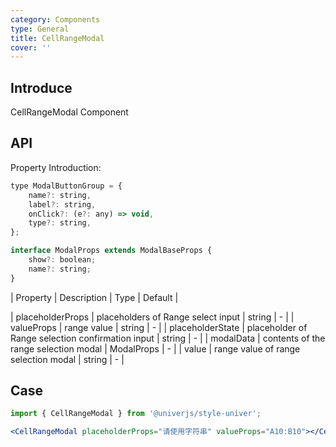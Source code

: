 ```yaml
---
category: Components
type: General
title: CellRangeModal
cover: ''
---
```


## Introduce

CellRangeModal Component

## API

Property Introduction:

```jsx
type ModalButtonGroup = {
    name?: string,
    label?: string,
    onClick?: (e?: any) => void,
    type?: string,
};

interface ModalProps extends ModalBaseProps {
    show?: boolean;
    name?: string;
}
```

| Property | Description | Type | Default |

| placeholderProps | placeholders of Range select input | string | - |
| valueProps | range value | string | - |
| placeholderState | placeholder of Range selection confirmation input | string | - |
| modalData | contents of the range selection modal | ModalProps | - |
| value | range value of range selection modal | string | - |

## Case

```jsx
import { CellRangeModal } from '@univerjs/style-univer';

<CellRangeModal placeholderProps="请使用字符串" valueProps="A10:B10"></CellRangeModal>;
```
